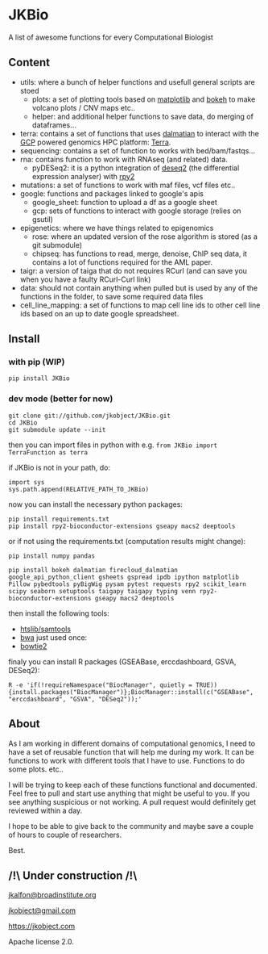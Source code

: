 # JKBio

A list of awesome functions for every Computational Biologist
## Content

- utils: where a bunch of helper functions and usefull general scripts are stoed
  - plots: a set of plotting tools based on [matplotlib]() and [bokeh]() to make volcano plots / CNV maps etc..
  - helper: and additional helper functions to save data, do merging of dataframes...
- terra: contains a set of functions that uses [dalmatian]() to interact with the [GCP]() powered genomics HPC platform: [Terra](). 
- sequencing: contains a set of function to works with bed/bam/fastqs...
- rna: contains function to work with RNAseq (and related) data.
  - pyDESeq2: it is a python integration of [deseq2]() (the differential expression analyser) with [rpy2]()
- mutations: a set of functions to work with maf files, vcf files etc..
- google: functions and packages linked to google's apis
  - google_sheet: function to upload a df as a google sheet
  - gcp: sets of functions to interact with google storage (relies on gsutil)
- epigenetics: where we have things related to epigenomics
  - rose: where an updated version of the rose algorithm is stored (as a git submodule)
  - chipseq: has functions to read, merge, denoise, ChIP seq data, it contains a lot of functions required for the AML paper.
- taigr: a version of taiga that do not requires RCurl (and can save you when you have a faulty RCurl-Curl link)
- data: should not contain anything when pulled but is used by any of the functions in the folder, to save some required data files
- cell_line_mapping: a set of functions to map cell line ids to other cell line ids based on an up to date google spreadsheet. 


## Install

### with pip (WIP)

`pip install JKBio`
### dev mode (better for now)

```
git clone git://github.com/jkobject/JKBio.git
cd JKBio
git submodule update --init
```

then you can import files in python with e.g. `from JKBio import TerraFunction as terra`

if JKBio is not in your path, do:

```
import sys
sys.path.append(RELATIVE_PATH_TO_JKBio)
```

now you can install the necessary python packages:

```
pip install requirements.txt
pip install rpy2-bioconductor-extensions gseapy macs2 deeptools
```

or if not using the requirements.txt (computation results might change):

`pip install numpy pandas`

`pip install bokeh dalmatian firecloud_dalmatian google_api_python_client gsheets gspread ipdb ipython matplotlib Pillow pybedtools pyBigWig pysam pytest requests rpy2 scikit_learn scipy seaborn setuptools taigapy taigapy typing venn rpy2-bioconductor-extensions gseapy macs2 deeptools`

then install the following tools:
- [htslib/samtools](http://www.htslib.org/)
- [bwa](https://github.com/lh3/bwa)
just used once:
- [bowtie2](http://bowtie-bio.sourceforge.net/bowtie2/index.shtml)

finaly you can install R packages (GSEABase, erccdashboard, GSVA, DESeq2):

```
R -e 'if(!requireNamespace("BiocManager", quietly = TRUE)){install.packages("BiocManager")};BiocManager::install(c("GSEABase", "erccdashboard", "GSVA", "DESeq2"));'
```
## About

As I am working in different domains of computational genomics, I need to have a set of reusable function that will help me during my work.
It can be functions to work with different tools that I have to use. Functions to do some plots. etc..

I will be trying to keep each of these functions functional and documented. Feel free to pull and start use anything that might be useful to you.
If you see anything suspicious or not working. A pull request would definitely get reviewed within a day.

I hope to be able to give back to the community and maybe save a couple of hours to couple of researchers.

Best.

## /!\ Under construction /!\

jkalfon@broadinstitute.org

jkobject@gmail.com

https://jkobject.com

Apache license 2.0.
